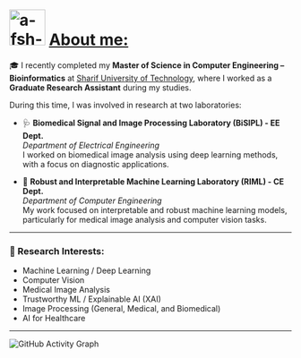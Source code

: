<h1 align="left">
    <img src="https://avatars.githubusercontent.com/u/54026464?s=400&u=eac4c2dbd1b6ff624e43e0e78b556f27783033bf&v=4" alt="a-fsh-r" height="64" />
    <u>
        About me:
    </u>
</h1>

🎓 I recently completed my **Master of Science in Computer Engineering – Bioinformatics** at [Sharif University of Technology](https://en.sharif.edu/), where I worked as a **Graduate Research Assistant** during my studies.

During this time, I was involved in research at two laboratories:

- 🩺 **Biomedical Signal and Image Processing Laboratory (BiSIPL) - EE Dept.**  
  *Department of Electrical Engineering*   
  I worked on biomedical image analysis using deep learning methods, with a focus on diagnostic applications.

- 🤖 **Robust and Interpretable Machine Learning Laboratory (RIML) - CE Dept.**  
  *Department of Computer Engineering*  
  My work focused on interpretable and robust machine learning models, particularly for medical image analysis and computer vision tasks.

---

### 🧠 Research Interests:

- Machine Learning / Deep Learning
- Computer Vision
- Medical Image Analysis
- Trustworthy ML / Explainable AI (XAI)
- Image Processing (General, Medical, and Biomedical)
- AI for Healthcare

---

![GitHub Activity Graph](https://ghchart.rshah.org/a-fsh-r)
